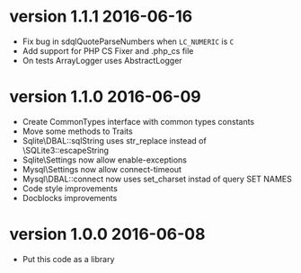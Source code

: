 # version 1.1.1 2016-06-16

- Fix bug in sdqlQuoteParseNumbers when `LC_NUMERIC` is `C`
- Add support for PHP CS Fixer and .php_cs file
- On tests ArrayLogger uses AbstractLogger

# version 1.1.0 2016-06-09

- Create CommonTypes interface with common types constants
- Move some methods to Traits
- Sqlite\DBAL::sqlString uses str_replace instead of \SQLite3::escapeString
- Sqlite\Settings now allow enable-exceptions
- Mysql\Settings now allow connect-timeout
- Mysql\DBAL::connect now uses set_charset instad of query SET NAMES
- Code style improvements
- Docblocks improvements

# version 1.0.0 2016-06-08

- Put this code as a library
